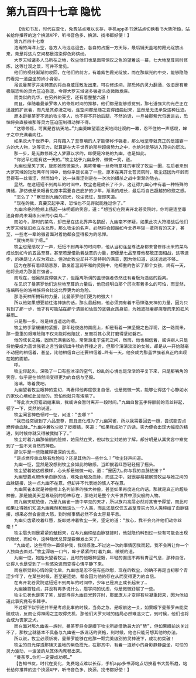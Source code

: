 # 第九百四十七章 隐忧
        【告知书友，时代在变化，免费站点难以长存，手机app多书源站点切换看书大势所趋，站长给你推荐的这个换源APP，听书音色多、换源、找书都好使！】
       第九百四十七章
       浩瀚的海洋上空，各方人马远远退去，各自的占据一方天际，最后铺天盖地的霞光绽放出来，竟是将这片空间都是渲染得色彩缤纷。
       大罗天域诸多人马所在之地，牧尘他们也是面带惊叹之色的望着这一幕，七大地至尊同时修炼，这等壮观之景，可并不常见。
       他们的视线渐渐的收回，在他们的前方，有着紫色霞光绽放，而在那紫光的中央，能够隐隐的看见一道盘坐的娇小身影。
       虽说曼荼罗并未特意的将自身威压散发出来，可在修炼间，那恐怖的灵力翻涌，依旧是有着极端恐怖的灵力压迫弥漫，令得大罗天域诸多强者头皮微微发麻。
       而类似的光华，在另外的天空，还有着整整六道！
       而且，伴随着曼荼罗等人的修炼时间的推移，他们都是能够感觉到，那七道强大的光芒正在迅速的扩张着，而凡是其弥漫之地，连空间都是随之变得扭曲起来，显然是无法承受这种压迫。
       原本距曼荼罗不远的牧尘等人，也不得不开始后腿，不然的话，一旦被那紫光包裹进去，恐怕将会直接被那等灵力压迫压制得动弹不得。
       “这等修炼，可真是吞纳天地…”九幽美眸望着这天地间壮观的一幕，忍不住的一声感叹，眸子之中充满着向往。
       如果说大千世界中，只有踏入了至尊境的人才能够称作强者，那么地至尊就真正的是雄霸一方的大人物，这等实力，就算是在大千世界的那些超级势力之中，也绝对能够进入顶尖的层次。
       那一步，是无数修炼之人梦寐以求的，即便是冷艳的九幽，也是如此。
       “你迟早也能有这一天的。”牧尘站于九幽身旁，微微一笑，道。
       九幽也是笑了笑，旋即她微微偏头，美眸带着一丝奇特意味的审视了牧尘一圈，在后者来到大罗天域的短短两年时间中，他似乎是长高了一些，原本在离开北苍灵院时，牧尘还因为年龄而显得有一丝青涩，然而如今，这一抹青涩则是在一次次的搏杀之战中渐渐的隐去。
       显然，在这短短不到两年的时间中，牧尘也是成长了不少，这让得九幽心中有着一种特殊的情绪，那仿佛是亲眼看见原本需要自己庇护的少年，渐渐的成长，最后将自己超越的欣慰之感。
       “怎么了？”察觉到九幽的目光，牧尘微怔，旋即笑道。
       “现在的我，真要交起手来，恐怕也不见得就能胜过你了。”
       九幽冷艳的脸颊上扬起一抹明媚的笑容，道：“想当初在刚离开北苍灵院时，你可是连至尊法身都尚未凝练出来的小菜鸟…”
       而如今，那时的菜鸟，却已是在这北界声名鹊起，九幽毫不怀疑，如果此次大狩猎战后他们大罗天域依旧屹立在北界，那么牧尘的名声，必然将会超越如今北界年轻一辈所有的天才，甚至，一些老一辈的强者面对着他都会显得极为的忌惮。
       “就快两年了啊…”
       牧尘也是感叹了一声，短短不到两年的时间中，他从当初连至尊法身都未曾修炼出来的菜鸟成长到如今的五品至尊，甚至若是借助着战意的力量，即便是七品至尊他都敢正面相战，这等进步，的确是让人叹为观止，但对此牧尘却并不是特别的满意，因为他知道，这还远远不够…
       因为在那有着绿荫葱葱，散发着温润平和的灵院中，他郑重的告诉了那个女孩，终有一天，他将会成为那盖世强者…
       而现在，他虽然变得强大了，但距离所谓的盖世强者依然还有着极为遥远的距离。
       在见识了曼荼罗他们这些地至尊的力量后，他已经明白那个层次有着多么的可怕，而显然，洛璃所在的洛神族将会比这北界更为的危险。
       那洛天神所拥有的力量，比曼荼罗他们更为的强大！
       所以他如果想要前往洛神族的话，那么最起码，他必须拥有着不忌惮洛天神的力量，因为只有到了那一步，他才有可能站在那个清丽如仙般的坚强女孩身前，为她遮挡着那席卷而来的狂风暴雨…
       只是那一步，可是相当遥远的啊。
       牧尘的手掌缓缓的紧握，那年轻俊逸的面庞上，却是有着一抹坚毅之色浮现，这一路而来，那一重重的艰难险阻不仅未能将他阻扰，反而将其心灵打磨得坚如磐石。
       他的成长之路，固然充满着凶险，常常游走于生死之间，然而，他也相信着，或许别人只是将他要成为盖世强者之言当做初出牛犊的莽撞之言，但那个清清淡淡的女孩，却是从一开始就毫不动摇的相信着，甚至，比他相信自己还要相信着…终有一天，他会成为那盖世强者真正的出现在她的面前。
       呼。
       牧尘仰起头，深吸了一口有些冰凉的空气，纷乱的心境也是渐渐的平复下来，只是那嘴角的笑容，似乎是在悄然间变得更为的自信与坚毅。
       洛璃，等着我吧。
       九幽望着牧尘眼神的变幻，再看得他再度恢复自信，也是微微一笑，能够让得这个心静如水的家伙心境如此波动的，恐怕也就只有洛璃了。
       “等此次大狩猎战结束后，我或许会暂时离开一段时间。”九幽白皙玉手将额前的青丝锊起，顿了一下，突然的说道。
       牧尘闻言神色顿时一怔，问道：“去哪？”
       “我已经突破到了六品至尊，而且进化成为了九幽冥雀，所以我需要回去一趟，尝试能否点燃传承血脉…”九幽冲着牧尘眨了眨眼睛，笑道：“如果我成功了的话，实力便会出现大幅度的精进，到时候你就又得被我抛下了。”
       牧尘盯着九幽那俏丽的脸颊，她虽然在笑，但以牧尘对她的了解，却分明是从其笑容中察觉到了一些不太自然的神色。
       那似乎是一些隐藏得极深的忧虑。
       “是点燃传承血脉有危险吗？还是其他的一些什么？”牧尘轻声问道。
       九幽一怔，显然是没想到牧尘会如此的敏感，当即抿着红唇轻轻摇了摇头。
       牧尘望着她这般模样，心头却是微微一动，道：“是因为…你与我的血脉链接？”
       九幽想要点燃传承血脉的话，难免会触及血脉，而这之中，就很容易被察觉牧尘与她之间的血脉链接，这一点九幽不在意，但却并不代表她的族人不在意。
       九幽冥雀本就是神兽榜上名列前茅的强大神兽，甚至如果再度进化的话，那就是真正的超级神兽，那是媲美天至尊级别的恐怖存在，那绝对是整个大千世界中顶尖般的人物。
       而九幽天赋绝佳，乃是九幽雀一族中罕见的天才，所以族内高层必然对其寄予厚望，而此时如果让得她们知道九幽竟然和他这么一个人类，而且还是仅仅五品至尊实力的人类缔结了血脉链接，想来必然会雷霆大怒，到时候事情必然不会太容易平息。
       九幽贝齿紧咬着红唇，旋即她冲着牧尘一笑，坚定的道：“放心，我不会允许他们动你丝毫！”
       牧尘眉头则是紧紧的皱起来，在与九幽缔结血脉链接时，他就隐约料到过一些有可能会出现的隐忧，而如今，这种隐忧总算是要爆发出来了。
       “九幽姐，这些年你一直保护我，我很感激…不过这一次的事情因我而起，我不会再让你一个人独自去面对。”牧尘深吸一口气，眸子紧紧的盯着九幽，缓缓的道。
       九幽一怔，她抬头望着牧尘，此时的他眼神坚毅，年轻的面庞不再有青涩气息，那种自信，让得人也是受到了一些感染进而变得心情平静下来。
       而在察觉到心情的变化后，九幽也是忍不住有些欣慰，现在的牧尘，的确不再是当初那个青涩少年了，在某些时候，甚至是连她，都会因为他的存在从而变得更为的自信。
       在离开北苍灵院这短短不到两年的时间中，少年已是真正成长起来了…
       九幽螓首轻点，并没有再多说什么，眉宇间的忧虑，似是微微舒展了一些。
       牧尘见状也是笑了笑，旋即待得九幽目光转开时，那面庞方才变得有些凝重起来，因为他知道此事究竟有多棘手。
       不过眼下似乎还并不是考虑此事的时候，当务之急，是眼前这一关，如果眼下曼荼罗未能突破成功，反而让得神阁之主取得先机，那他们大罗天域的结局必然难逃灭亡，到时候，他们也将会成为丧家之犬。
       而在面对那九幽雀一族时，曼荼罗将会是眼下牧尘所能借助最大的“势”，但如果眼前这关过不了，那牧尘就基本不具备与九幽雀一族说话的资格，到时候，他也只能另想其他的办法。
       所以说，牧尘必须祈祷，曼荼罗能够在他那一颗完美级别的灵神液下，成功的突破！
       牧尘的目光穿透那铺天盖地的紫色霞光，在那其中，有着一道娇小的身影静静盘坐，可怕的灵力波动，一波波的从其体内席卷出来。
       “曼荼罗…你可一定要成功啊…”
       【告知书友，时代在变化，免费站点难以长存，手机app多书源站点切换看书大势所趋，站长给你推荐的这个换源APP，听书音色多、换源、找书都好使！】